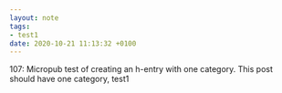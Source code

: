 ```yaml
---
layout: note
tags:
- test1
date: 2020-10-21 11:13:32 +0100
---
```


107: Micropub test of creating an h-entry with one category. This post should have one category, test1
